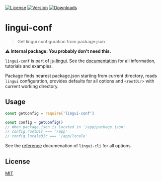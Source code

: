 [![License][Badge-License]][License]
[![Version][Badge-Version]][Package]
[![Downloads][Badge-Downloads]][Package]

lingui-conf
===========

> Get lingui configuration from package.json

**⚠️ Internal package: You probably don't need this.**

`lingui-conf` is part of [js-lingui][jsLingui]. See the [documentation][Documentation] for all information, tutorials and examples.

Package finds nearest package.json starting from current directory, reads `lingui` configuration, provides defaults for all options and `<rootDir>` with current working directory.

## Usage

```js
const getConfig = require('lingui-conf')

const config = getConfig()
// When package.json is located in '/app/package.json'
// config.rootDir === '/app'
// config.localeDir === '/app/locale'
```

See the [reference][Reference] documenation of `lingui-cli` for all options.

## License

[MIT][License]

[License]: https://github.com/lingui/js-lingui/blob/master/LICENSE
[jsLingui]: https://github.com/lingui/js-lingui
[Documentation]: https://lingui.github.io/js-lingui/
[Reference]: https://lingui.github.io/js-lingui/ref/cli.html
[Package]: https://www.npmjs.com/package/lingui-conf
[Badge-Downloads]: https://img.shields.io/npm/dw/lingui-conf.svg
[Badge-Version]: https://img.shields.io/npm/v/lingui-conf.svg 
[Badge-License]: https://img.shields.io/npm/l/lingui-conf.svg
